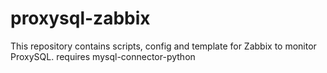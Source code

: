 # proxysql-zabbix

This repository contains scripts, config and template for Zabbix to monitor ProxySQL.
requires mysql-connector-python
